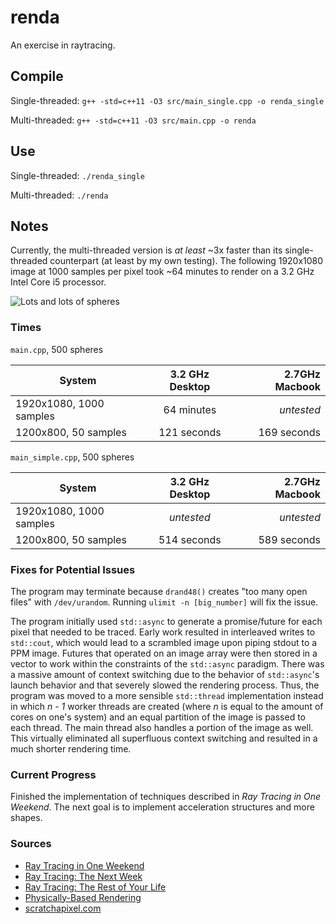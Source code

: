 # renda
An exercise in raytracing.

## Compile
Single-threaded: `g++ -std=c++11 -O3 src/main_single.cpp -o renda_single`

Multi-threaded: `g++ -std=c++11 -O3 src/main.cpp -o renda`

## Use
Single-threaded: `./renda_single`

Multi-threaded: `./renda`

## Notes
Currently, the multi-threaded version is _at least_ ~3x faster than its
single-threaded counterpart (at least by my own testing). The following
1920x1080 image at 1000 samples per pixel took ~64 minutes to render on a 3.2 GHz Intel Core i5 processor.

![Lots and lots of spheres](https://i.imgur.com/zhEihdD.jpg)

### Times
`main.cpp`, 500 spheres

| System                 | 3.2 GHz Desktop| 2.7GHz Macbook  |
| ---------------------- |:--------------:| ---------------:|
| 1920x1080, 1000 samples| 64 minutes     | _untested_      |
| 1200x800, 50 samples   | 121 seconds    | 169 seconds     |

`main_simple.cpp`, 500 spheres

| System                 | 3.2 GHz Desktop| 2.7GHz Macbook  |
| ---------------------- |:--------------:| ---------------:|
| 1920x1080, 1000 samples| _untested_     | _untested_      |
| 1200x800, 50 samples   | 514 seconds    | 589 seconds     |

### Fixes for Potential Issues
The program may terminate because `drand48()` creates "too many open
files" with `/dev/urandom`. Running `ulimit -n [big_number]` will fix the
issue.

The program initially used `std::async` to generate a promise/future for each
pixel that needed to be traced. Early work resulted in interleaved writes to
`std::cout`, which would lead to a scrambled image upon piping stdout to a PPM
image. Futures that operated on an image array were then stored in a vector to work within the constraints of the `std::async` paradigm. There was a massive amount of context switching due to the behavior of `std::async`'s launch behavior and that severely slowed the rendering process. Thus, the program was moved to a more sensible `std::thread` implementation instead in which _n - 1_ worker threads are created (where _n_ is equal to the amount of cores on one's system) and an equal partition of the image is passed to each thread. The main thread also handles a portion of the image as well. This virtually eliminated all superfluous context switching and resulted in a much shorter rendering time.

### Current Progress
Finished the implementation of techniques described in _Ray Tracing in One
Weekend_. The next goal is to implement acceleration structures and more shapes.

### Sources
- [Ray Tracing in One Weekend](https://github.com/petershirley/raytracinginoneweekend)
- [Ray Tracing: The Next Week](https://github.com/petershirley/raytracingthenextweek)
- [Ray Tracing: The Rest of Your Life](https://github.com/petershirley/raytracingtherestofyourlife)
- [Physically-Based Rendering](http://www.pbr-book.org/3ed-2018/contents.html)
- [scratchapixel.com](scratchapixel.com)
